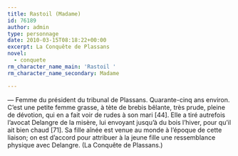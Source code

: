 ```yaml
---
title: Rastoil (Madame)
id: 76189
author: admin
type: personnage
date: 2010-03-15T08:18:22+00:00
excerpt: La Conquête de Plassans
novel:
  - conquete
rm_character_name_main: 'Rastoil '
rm_character_name_secondary: Madame

---
```

— Femme du président du tribunal de Plassans. Quarante-cinq ans environ. C&rsquo;est une petite femme grasse, à tète de brebis bêlante, très prude, pleine de dévotion, qui en a fait voir de rudes à son mari [44]. Elle a tiré autrefois l&rsquo;avocat Delangre de la misère, lui envoyant jusqu&rsquo;à du bois l&rsquo;hiver, pour qu&rsquo;il ait bien chaud [71]. Sa fille aînée est venue au monde à l&rsquo;époque de cette liaison; on est d&rsquo;accord pour attribuer à la jeune fille une ressemblance physique avec Delangre. (La Conquête de Plassans.)